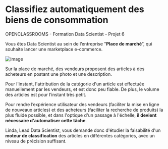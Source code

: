# Classifiez automatiquement des biens de consommation
OPENCLASSROOMS - Formation Data Scientist - Projet 6

Vous êtes Data Scientist au sein de l’entreprise "**Place de marché**”, qui souhaite lancer une marketplace e-commerce.

![image](https://user-images.githubusercontent.com/111356254/209666524-d01dfa36-6f69-412e-9b6a-cfb855a7506a.png)

Sur la place de marché, des vendeurs proposent des articles à des acheteurs en postant une photo et une description.

Pour l'instant, l'attribution de la catégorie d'un article est effectuée manuellement par les vendeurs, et est donc peu fiable. De plus, le volume des articles est pour l’instant très petit.

Pour rendre l’expérience utilisateur des vendeurs (faciliter la mise en ligne de nouveaux articles) et des acheteurs (faciliter la recherche de produits) la plus fluide possible, et dans l'optique d'un passage à l'échelle, **il devient nécessaire d'automatiser cette tâche**.

Linda, Lead Data Scientist, vous demande donc d'étudier la faisabilité d'un **moteur de classification** des articles en différentes catégories, avec un niveau de précision suffisant.
